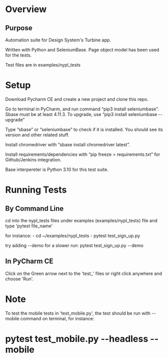 # Overview

## Purpose

Automation suite for Design System's Turbine app.

Written with Python and SeleniumBase. Page object model has been used for the tests.

Test files are in examples/nypl_tests


# Setup

Download Pycharm CE and create a new project and clone this repo.

Go to terminal in PyCharm, and run command “pip3 install seleniumbase”. Sbase must be at least 4.11.3. To upgrade, use “pip3 install seleniumbase --upgrade” 

Type “sbase” or “seleniumbase” to check if it is installed. You should see its version and other related stuff.

Install chromedriver with “sbase install chromedriver latest”.

Install requirements/dependencies with “pip freeze > requirements.txt” for Github/Jenkins integration.

Base interpereter is Python 3.10 for this test suite.

# Running Tests
 ## By Command Line
 
 cd into the nypl_tests files under examples (examples/nypl_tests) file and type 'pytest file_name'
 
 for instance: - cd ~/examples/nypl_tests 
               - pytest test_sign_up.py
               
 try adding --demo for a slower run:
 pytest test_sign_up.py --demo

               
 ## In PyCharm CE
 
 Click on the Green arrow next to the 'test_' files or right click anywhere and choose 'Run'.
 
 # Note
 
 To test the mobile tests in 'test_mobile.py', the test should be run with --mobile command on terminal, for instance:
# pytest test_mobile.py --headless --mobile








